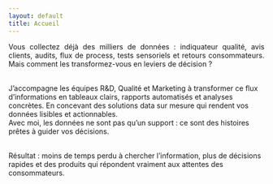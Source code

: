 ```yaml
---
layout: default
title: Accueil
---
```


<p style="text-align: justify;">
Vous collectez déjà des milliers de données : indiquateur qualité, avis clients, audits, flux de process, tests sensoriels et retours consommateurs. Mais comment les transformez-vous en leviers de décision ?<br><br>

J’accompagne les équipes R&D, Qualité et Marketing à transformer ce flux d’informations en tableaux clairs, rapports automatisés et analyses concrètes. En concevant des solutions data sur mesure qui rendent vos données lisibles et actionnables.<br>
Avec moi, les données ne sont pas qu’un support : ce sont des histoires prêtes à guider vos décisions.<br><br>

Résultat : moins de temps perdu à chercher l’information, plus de décisions rapides et des produits qui répondent vraiment aux attentes des consommateurs.
</p>

